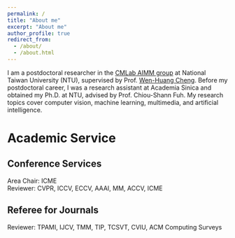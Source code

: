 ```yaml
---
permalink: /
title: "About me"
excerpt: "About me"
author_profile: true
redirect_from: 
  - /about/
  - /about.html
---
```


I am a postdoctoral researcher in the [CMLab AIMM group](https://aimm.cmlab.csie.ntu.edu.tw/index.html) at National Taiwan University (NTU), supervised by Prof. [Wen-Huang Cheng](https://www.csie.ntu.edu.tw/~wenhuang/). Before my postdoctoral career, I was a research assistant at Academia Sinica and obtained my Ph.D. at NTU, advised by Prof. Chiou-Shann Fuh. My research topics cover computer vision, machine learning, multimedia, and artificial intelligence.


# Academic Service

## Conference Services  

Area Chair: ICME  
Reviewer: CVPR, ICCV, ECCV, AAAI, MM, ACCV, ICME 

## Referee for Journals  
Reviewer: TPAMI, IJCV, TMM, TIP, TCSVT, CVIU, ACM Computing Surveys 

